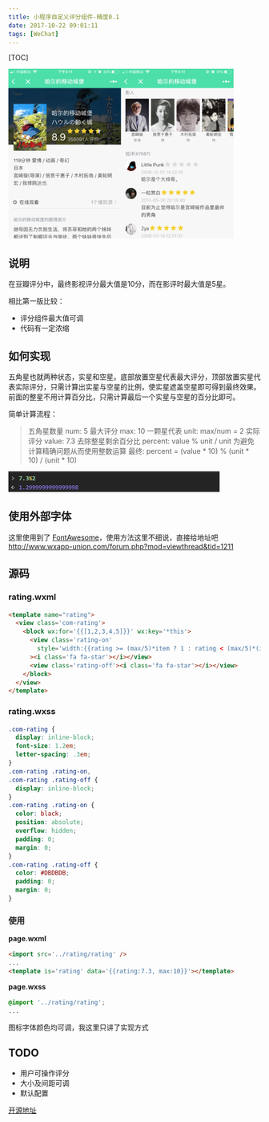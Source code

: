 ```yaml
---
title: 小程序自定义评分组件-精度0.1
date: 2017-10-22 09:01:11
tags: [WeChat]
---
```


[TOC]

![小程序评分组件](assets/3762216-7e2aa8ed83216a4b.png)



## 说明

在豆瓣评分中，最终影视评分最大值是10分，而在影评时最大值是5星。

相比第一版比较：

- 评分组件最大值可调
- 代码有一定浓缩

## 如何实现

五角星也就两种状态，实星和空星。底部放置空星代表最大评分，顶部放置实星代表实际评分，只需计算出实星与空星的比例，使实星遮盖空星即可得到最终效果。前面的整星不用计算百分比，只需计算最后一个实星与空星的百分比即可。

简单计算流程：

> 五角星数量 num: 5
> 最大评分 max: 10
> 一颗星代表 unit: max/num = 2
> 实际评分 value: 7.3
> 去除整星剩余百分比 percent: value % unit / unit
> 为避免计算精确问题从而使用整数运算
> 最终: percent = (value * 10) % (unit * 10) / (unit * 10)

![计算精度问题](assets/3762216-c9d30d25207ee000.png)

## 使用外部字体

这里使用到了 [FontAwesome](http://fontawesome.io/icons/)，使用方法这里不细说，直接给地址吧
<http://www.wxapp-union.com/forum.php?mod=viewthread&tid=1211>

## 源码

### rating.wxml

```html
<template name="rating">
  <view class='com-rating'>
    <block wx:for='{{[1,2,3,4,5]}}' wx:key='*this'>
      <view class='rating-on' 
        style='width:{{rating >= (max/5)*item ? 1 : rating < (max/5)*(item-1) ? 0 : (rating*10)%(max/5*10)/(max/5*10)}}em'
      ><i class='fa fa-star'></i></view>
      <view class='rating-off'><i class='fa fa-star'></i></view>
    </block>
  </view>
</template>
```

### rating.wxss

```css
.com-rating {
  display: inline-block;
  font-size: 1.2em;
  letter-spacing: .3em;
}
.com-rating .rating-on,
.com-rating .rating-off {
  display: inline-block;
}
.com-rating .rating-on {
  color: black;
  position: absolute;
  overflow: hidden;
  padding: 0;
  margin: 0;
}
.com-rating .rating-off {
  color: #DBDBDB;
  padding: 0;
  margin: 0;
}
```

### 使用

**page.wxml**

```html
<import src='../rating/rating' />
...
<template is='rating' data='{{rating:7.3, max:10}}'></template>
```

**page.wxss**

```css
@import '../rating/rating';
...
```

图标字体颜色均可调，我这里只讲了实现方式

## TODO

- 用户可操作评分
- 大小及间距可调
- 默认配置

[开源地址](https://github.com/Hongye567/weapp-mark)


